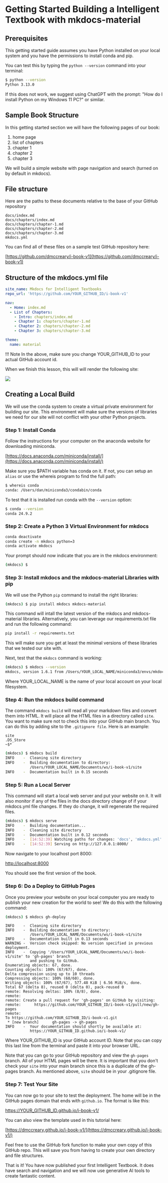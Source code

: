# Getting Started Building a Intelligent Textbook with mkdocs-material

## Prerequisites

This getting started guide assumes you have Python installed on your local system
and you have the permissions to install conda and pip.

You can test this by typing the ```python --version``` command into your terminal:

```sh
$ python --version
Python 3.13.0
```

If this does not work, we suggest using ChatGPT with the prompt: 
"How do I install Python on my Windows 11 PC?" or similar.

## Sample Book Structure

In this getting started section we will have the following pages of our book:

1. home page
2. list of chapters
3. chapter 1
4. chapter 2
5. chapter 3

We will build a simple website with page navigation and search (turned on by default in mkdocs).

## File structure

Here are the paths to these documents relative to the base of your GitHub repository

```linenums="0"
docs/index.md
docs/chapters/index.md
docs/chapters/chapter-1.md
docs/chapters/chapter-2.md
docs/chapters/chapter-3.md
mkdocs.yml
```

You can find all of these files on a sample test GitHub repository here:

[https://github.com/dmccreary/i-book-v1](https://github.com/dmccreary/i-book-v1)

## Structure of the mkdocs.yml file

```yml
site_name: Mkdocs for Intelligent Textbooks
repo_url: 'https://github.com/YOUR_GITHUB_ID/i-book-v1'

nav:
  - Home: index.md
  - List of Chapters:
    - Intro: chapters/index.md
    - Chapter 1: chapters/chapter-1.md
    - Chapter 2: chapters/chapter-2.md
    - Chapter 3: chapters/chapter-3.md

theme:
  name: material
```

!!! Note
    In the above, make sure you change YOUR_GITHUB_ID to your actual GitHub account id.

When we finish this lesson, this will will render the following site:

![](../img/tutorial-screen-shot-1.png)

## Creating a Local Build

We will use the conda system to create a virtual private environment for building our site.
This environment will make sure the versions of libraries we need for our site
will not conflict with your other Python projects.

### Step 1: Install Conda

Follow the instructions for your computer on the anaconda website for downloading miniconda. 

[https://docs.anaconda.com/miniconda/install/](https://docs.anaconda.com/miniconda/install/)

Make sure you $PATH variable has conda on it.  If not, you can setup an ```alias``` or
use the whereis program to find the full path:

```sh
$ whereis conda
conda: /Users/dan/miniconda3/condabin/conda
```

To test that it is installed run conda with the ```--version``` option:

```sh
$ conda --version
conda 24.9.2
```

### Step 2: Create a Python 3 Virtual Environment for mkdocs

```sh
conda deactivate
conda create -n mkdocs python=3
conda activate mkdocs
```

Your prompt should now indicate that you are in the mkdocs environment:

```sh
(mkdocs) $
```

### Step 3: Install mkdocs and the mkdocs-material Libraries with pip

We will use the Python ```pip``` command to install the right libraries:

```sh
(mkdocs) $ pip install mkdocs mkdocs-material
```

This command will intall the latest version of the mkdocs and mkdocs-material libraries.  Alternatively,
you can leverage our requirements.txt file and run the following command:

```sh
pip install -r requirements.txt
```

This will make sure you get at least the minimal versions of these libraries that we tested our site with.

Next, test that the ```mkdocs``` command is working:

```sh
(mkdocs) $ mkdocs --version
mkdocs, version 1.6.1 from /Users/YOUR_LOCAL_NAME/miniconda3/envs/mkdocs/lib/python3.13/site-packages/mkdocs (Python 3.13)
```

Where YOUR_LOCAL_NAME is the name of your local account on your local filesystem.

### Step 4: Run the mkdocs build command

The command ```mkdocs build``` will read all your markdown files and convert them
into HTML.  It will place all the HTML files in a directory called ```site```.  You
want to make sure not to check this into your GitHub main branch.  You can
do this by adding site to the ```.gitignore file```.  Here is an example:

```linenums="0"
site
.DS_Store
~$*
```

```sh
(mkdocs) $ mkdocs build
INFO    -  Cleaning site directory
INFO    -  Building documentation to directory:
           /Users/YOUR_LOCAL_NAME/Documents/ws/i-book-v1/site
INFO    -  Documentation built in 0.15 seconds
```

### Step 5: Run a Local Server

This command will start a local web server and put your
website on it.  It will also monitor if any of the files
in the docs directory change of if your mkdocs.yml file
changes.  If they do change, it will regenerate the required files.

```sh
(mkdocs) $ mkdocs serve
INFO    -  Building documentation...
INFO    -  Cleaning site directory
INFO    -  Documentation built in 0.12 seconds
INFO    -  [14:52:39] Watching paths for changes: 'docs', 'mkdocs.yml'
INFO    -  [14:52:39] Serving on http://127.0.0.1:8000/
```

Now navigate to your localhost port 8000:

[http://localhost:8000](http://localhost:8000)

You should see the first version of the book.

### Step 6: Do a Deploy to GitHub Pages

Once you preview your website on your local computer you
are ready to publish your new creation for the world
to see!  We do this with the following command:

```sh
(mkdocs) $ mkdocs gh-deploy
```

```linenums="0"
INFO    -  Cleaning site directory
INFO    -  Building documentation to directory:
           /Users/YOUR_LOCAL_NAME/Documents/ws/i-book-v1/site
INFO    -  Documentation built in 0.13 seconds
WARNING -  Version check skipped: No version specified in previous deployment.
INFO    -  Copying '/Users/YOUR_LOCAL_NAME/Documents/ws/i-book-v1/site' to 'gh-pages' branch
           and pushing to GitHub.
Enumerating objects: 67, done.
Counting objects: 100% (67/67), done.
Delta compression using up to 10 threads
Compressing objects: 100% (60/60), done.
Writing objects: 100% (67/67), 577.48 KiB | 6.56 MiB/s, done.
Total 67 (delta 8), reused 0 (delta 0), pack-reused 0
remote: Resolving deltas: 100% (8/8), done.
remote: 
remote: Create a pull request for 'gh-pages' on GitHub by visiting:
remote:      https://github.com/YOUR_GITHUB_ID/i-book-v1/pull/new/gh-pages
remote: 
To https://github.com/YOUR_GITHUB_ID/i-book-v1.git
 * [new branch]      gh-pages -> gh-pages
INFO    -  Your documentation should shortly be available at:
           https://YOUR_GITHUB_ID.github.io/i-book-v1/
```

Where YOUR_GITHUB_ID is your GitHub account ID.  Note that you can
copy this last line from the terminal and paste it into your browser URL.

Note that you can go to your GitHub repository and view the
```gh-pages``` branch.  All of your HTML pages will be there.
It is important that you don't check your ```site``` into your
main branch since this is a duplicate of the gh-pages branch.
As mentioned above, ```site``` should be in your .gitignore file.

### Step 7: Test Your Site

You can now go to your site to test the deployment.  The home will be
in the GitHub pages domain that ends with ```github.io```.  The format is like this:

https://YOUR_GITHUB_ID.github.io/i-book-v1/

You can also view the template used in this tutorial here:

[https://dmccreary.github.io/i-book-v1/](https://dmccreary.github.io/i-book-v1/)

Feel free to use the GitHub fork function to make your own copy of this GitHub repo.
This will save you from having to create your own directory and file structures.

That is it!  You have now published your first Intelligent Textbook.
It does have search and navigation and we will now use
generative AI tools to create fantastic content.

